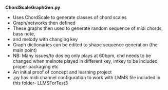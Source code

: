 **ChordScaleGraphGen.py**
*   Uses ChordScale to generate classes of chord scales
*   Graph/networks then defined
*   These graphs then used to generate random sequence of midi chords, bass note,
*   and melody with changing key
*   Graph dictionaries can be edited to shape sequence generation (the main point)
*   NB: Many issues/to dos eg only plays at 60bpm, chd needs to be changed when melnote played in different key, intkey to be included,  proper packaging etc
*   An initial proof of concept and learning project
*   .py has midi channel configuration to work with LMMS file included in this folder- LLMSForTest3
